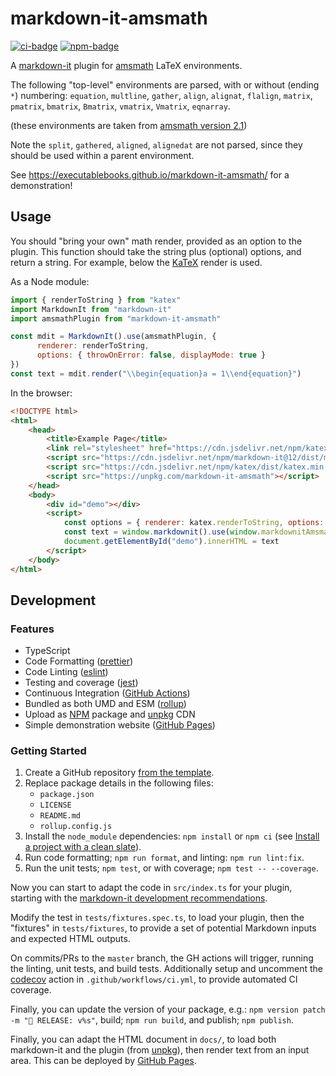 # markdown-it-amsmath

[![ci-badge]][ci-link]
[![npm-badge]][npm-link]

A [markdown-it](https://github.com/markdown-it/markdown-it) plugin for [amsmath](https://ctan.org/pkg/amsmath) LaTeX environments.

The following "top-level" environments are parsed, with or without (ending `*`) numbering:
`equation`, `multline`, `gather`, `align`, `alignat`, `flalign`, `matrix`, `pmatrix`, `bmatrix`, `Bmatrix`, `vmatrix`, `Vmatrix`, `eqnarray`.

(these environments are taken from [amsmath version 2.1](http://anorien.csc.warwick.ac.uk/mirrors/CTAN/macros/latex/required/amsmath/amsldoc.pdf))

Note the `split`, `gathered`, `aligned`, `alignedat` are not parsed, since they should be used within a parent environment.

See <https://executablebooks.github.io/markdown-it-amsmath/> for a demonstration!

## Usage

You should "bring your own" math render, provided as an option to the plugin.
This function should take the string plus (optional) options, and return a string.
For example, below the [KaTeX](https://github.com/Khan/KaTeX) render is used.

As a Node module:

```javascript
import { renderToString } from "katex"
import MarkdownIt from "markdown-it"
import amsmathPlugin from "markdown-it-amsmath"

const mdit = MarkdownIt().use(amsmathPlugin, {
      renderer: renderToString,
      options: { throwOnError: false, displayMode: true }
})
const text = mdit.render("\\begin{equation}a = 1\\end{equation}")
```

In the browser:

```html
<!DOCTYPE html>
<html>
    <head>
        <title>Example Page</title>
        <link rel="stylesheet" href="https://cdn.jsdelivr.net/npm/katex/dist/katex.min.css">
        <script src="https://cdn.jsdelivr.net/npm/markdown-it@12/dist/markdown-it.min.js"></script>
        <script src="https://cdn.jsdelivr.net/npm/katex/dist/katex.min.js"></script>
        <script src="https://unpkg.com/markdown-it-amsmath"></script>
    </head>
    <body>
        <div id="demo"></div>
        <script>
            const options = { renderer: katex.renderToString, options: { throwOnError: false, displayMode: true }};
            const text = window.markdownit().use(window.markdownitAmsmath, options).render("\\begin{equation}a = 1\\end{equation}");
            document.getElementById("demo").innerHTML = text
        </script>
    </body>
</html>
```

## Development

### Features

- TypeScript
- Code Formatting ([prettier])
- Code Linting ([eslint])
- Testing and coverage ([jest])
- Continuous Integration ([GitHub Actions])
- Bundled as both UMD and ESM ([rollup])
- Upload as [NPM] package and [unpkg] CDN
- Simple demonstration website ([GitHub Pages])

### Getting Started

1. Create a GitHub repository [from the template](https://docs.github.com/en/github-ae@latest/github/creating-cloning-and-archiving-repositories/creating-a-repository-on-github/creating-a-repository-from-a-template).
2. Replace package details in the following files:
   - `package.json`
   - `LICENSE`
   - `README.md`
   - `rollup.config.js`
3. Install the `node_module` dependencies: `npm install` or `npm ci` (see [Install a project with a clean slate](https://docs.npmjs.com/cli/v7/commands/npm-ci)).
4. Run code formatting; `npm run format`, and linting: `npm run lint:fix`.
5. Run the unit tests; `npm test`, or with coverage; `npm test -- --coverage`.

Now you can start to adapt the code in `src/index.ts` for your plugin, starting with the [markdown-it development recommendations](https://github.com/markdown-it/markdown-it/blob/master/docs/development.md).

Modify the test in `tests/fixtures.spec.ts`, to load your plugin, then the "fixtures" in `tests/fixtures`, to provide a set of potential Markdown inputs and expected HTML outputs.

On commits/PRs to the `master` branch, the GH actions will trigger, running the linting, unit tests, and build tests.
Additionally setup and uncomment the [codecov](https://about.codecov.io/) action in `.github/workflows/ci.yml`, to provide automated CI coverage.

Finally, you can update the version of your package, e.g.: `npm version patch -m "🚀 RELEASE: v%s"`, build; `npm run build`, and publish; `npm publish`.

Finally, you can adapt the HTML document in `docs/`, to load both markdown-it and the plugin (from [unpkg]), then render text from an input area.
This can be deployed by [GitHub Pages].


[ci-badge]: https://github.com/executablebooks/markdown-it-amsmath/workflows/CI/badge.svg
[ci-link]: https://github.com/executablebooks/markdown-it--plugin-template/actions
[npm-badge]: https://img.shields.io/npm/v/markdown-it-amsmath.svg
[npm-link]: https://www.npmjs.com/package/markdown-it-amsmath

[GitHub Actions]: https://docs.github.com/en/actions
[GitHub Pages]: https://docs.github.com/en/pages
[prettier]: https://prettier.io/
[eslint]: https://eslint.org/
[Jest]: https://facebook.github.io/jest/
[Rollup]: https://rollupjs.org
[npm]: https://www.npmjs.com
[unpkg]: https://unpkg.com/
